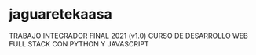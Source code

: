 # jaguaretekaasa
TRABAJO INTEGRADOR FINAL 2021 (v1.0) CURSO DE DESARROLLO WEB FULL STACK CON PYTHON Y JAVASCRIPT
